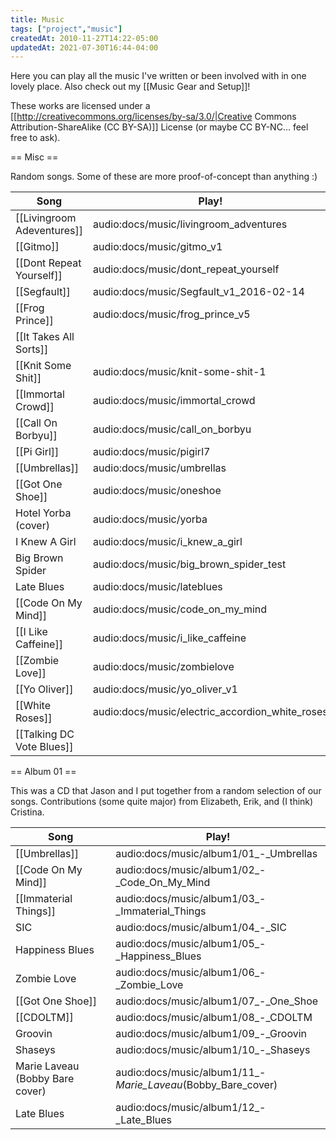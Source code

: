 ```yaml
---
title: Music
tags: ["project","music"]
createdAt: 2010-11-27T14:22-05:00
updatedAt: 2021-07-30T16:44-04:00
---
```


Here you can play all the music I've written or been involved with in one lovely place. Also check out my [[Music Gear and Setup]]!

These works are licensed under a [[http://creativecommons.org/licenses/by-sa/3.0/|Creative Commons Attribution-ShareAlike (CC BY-SA)]] License (or maybe CC BY-NC... feel free to ask).

== Misc ==

Random songs. Some of these are more proof-of-concept than anything :)

| Song                       | Play!                                           |
| -------------------------- | ----------------------------------------------- |
| [[Livingroom Adeventures]] | audio:docs/music/livingroom_adventures          |
| [[Gitmo]]                  | audio:docs/music/gitmo_v1                       |
| [[Dont Repeat Yourself]]   | audio:docs/music/dont_repeat_yourself           |
| [[Segfault]]               | audio:docs/music/Segfault_v1_2016-02-14         |
| [[Frog Prince]]            | audio:docs/music/frog_prince_v5                 |
| [[It Takes All Sorts]]     |                                                 |
| [[Knit Some Shit]]         | audio:docs/music/knit-some-shit-1               |
| [[Immortal Crowd]]         | audio:docs/music/immortal_crowd                 |
| [[Call On Borbyu]]         | audio:docs/music/call_on_borbyu                 |
| [[Pi Girl]]                | audio:docs/music/pigirl7                        |
| [[Umbrellas]]              | audio:docs/music/umbrellas                      |
| [[Got One Shoe]]           | audio:docs/music/oneshoe                        |
| Hotel Yorba (cover)        | audio:docs/music/yorba                          |
| I Knew A Girl              | audio:docs/music/i_knew_a_girl                  |
| Big Brown Spider           | audio:docs/music/big_brown_spider_test          |
| Late Blues                 | audio:docs/music/lateblues                      |
| [[Code On My Mind]]        | audio:docs/music/code_on_my_mind                |
| [[I Like Caffeine]]        | audio:docs/music/i_like_caffeine                |
| [[Zombie Love]]            | audio:docs/music/zombielove                     |
| [[Yo Oliver]]              | audio:docs/music/yo_oliver_v1                   |
| [[White Roses]]            | audio:docs/music/electric_accordion_white_roses |
| [[Talking DC Vote Blues]]  |                                                 |

== Album 01 ==

This was a CD that Jason and I put together from a random selection of our songs. Contributions (some quite major) from Elizabeth, Erik, and (I think) Cristina.

| Song                            | Play!                                                        |
| --------------------------      | -----------------------------------------------              |
| [[Umbrellas]]                   | audio:docs/music/album1/01_-_Umbrellas                       |
| [[Code On My Mind]]             | audio:docs/music/album1/02_-_Code_On_My_Mind                 |
| [[Immaterial Things]]           | audio:docs/music/album1/03_-_Immaterial_Things               |
| SIC                             | audio:docs/music/album1/04_-_SIC                             |
| Happiness Blues                 | audio:docs/music/album1/05_-_Happiness_Blues                 |
| Zombie Love                     | audio:docs/music/album1/06_-_Zombie_Love                     |
| [[Got One Shoe]]                | audio:docs/music/album1/07_-_One_Shoe                        |
| [[CDOLTM]]                      | audio:docs/music/album1/08_-_CDOLTM                          |
| Groovin                         | audio:docs/music/album1/09_-_Groovin                         |
| Shaseys                         | audio:docs/music/album1/10_-_Shaseys                         |
| Marie Laveau (Bobby Bare cover) | audio:docs/music/album1/11_-_Marie_Laveau_(Bobby_Bare_cover) |
| Late Blues                      | audio:docs/music/album1/12_-_Late_Blues                      |


